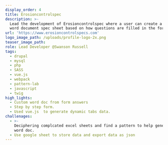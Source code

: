 ```yaml
---
display_order: 4
title: Erosioncontrolspec
description: >-
  Lead the development of Erosioncontrolspec where a user can create a custom
  word document spec sheet based on how questions are filled in the form.
url: 'https://www.erosioncontrolspecs.com'
logo_image_path: /uploads/profile-logo-2x.png
teaser_image_path:
role: Lead Developer @Swanson Russell
tags:
  - drupal
  - mysql
  - php
  - SASS
  - vue.js
  - webpack
  - pattern-lab
  - javascript
  - twig
high_lights:
  - Custom word doc from form answers
  - Step by step form.
  - Used vue.js  to generate dynamic tabs data.
challenages:
  - >-
    Deciphering complcated excel sheets and find a pattern to help generate the
    word doc.
  - Use google sheet to store data and export data as json
---
```


